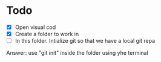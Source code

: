 # Todo
- [x] Open visual cod
- [x] Create a folder to work in
- [ ] In this folder. Intialize git so that we have a local git repa

Answer: use "git init" inside the folder using yhe terminal